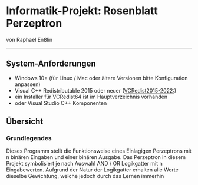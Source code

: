# Informatik-Projekt: Rosenblatt Perzeptron
von Raphael Enßlin

---

## System-Anforderungen
- Windows 10+ (für Linux / Mac oder ältere Versionen bitte Konfiguration anpassen)
- Visual C++ Redistributable 2015 oder neuer ([VCRedist2015-2022:](https://learn.microsoft.com/en-us/cpp/windows/latest-supported-vc-redist?view=msvc-170))
- ein Installer für VCRedist64 ist im Hauptverzeichnis vorhanden
- oder Visual Studio C++ Komponenten

## Übersicht
### Grundlegendes
Dieses Programm stellt die Funktionsweise eines Einlagigen Perzeptrons mit n binären Eingaben und einer binären Ausgabe.
Das Perzeptron in diesem Projekt symbolisiert je nach Auswahl AND / OR Logikgatter mit n Eingabewerten. Aufgrund der Natur der Logikgatter erhalten alle Werte dieselbe Gewichtung, welche jedoch durch das Lernen immerhin